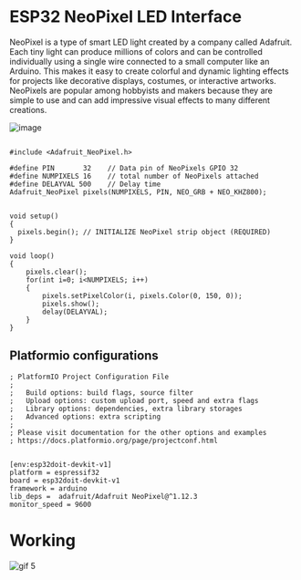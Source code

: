 # ESP32 NeoPixel LED Interface

NeoPixel is a type of smart LED light created by a company called Adafruit. Each tiny light can produce millions of colors and can be controlled individually using a single wire connected to a small computer like an Arduino. This makes it easy to create colorful and dynamic lighting effects for projects like decorative displays, costumes, or interactive artworks. NeoPixels are popular among hobbyists and makers because they are simple to use and can add impressive visual effects to many different creations.

![image](https://github.com/user-attachments/assets/9475701d-955a-425e-b8a8-dae0d9578f42)


```

#include <Adafruit_NeoPixel.h>

#define PIN       32    // Data pin of NeoPixels GPIO 32
#define NUMPIXELS 16    // total number of NeoPixels attached
#define DELAYVAL 500    // Delay time
Adafruit_NeoPixel pixels(NUMPIXELS, PIN, NEO_GRB + NEO_KHZ800);
 

void setup() 
{
  pixels.begin(); // INITIALIZE NeoPixel strip object (REQUIRED)
}

void loop() 
{
    pixels.clear();
    for(int i=0; i<NUMPIXELS; i++)
    { 
        pixels.setPixelColor(i, pixels.Color(0, 150, 0));
        pixels.show();
        delay(DELAYVAL);
    }
}

```
## Platformio configurations
```
; PlatformIO Project Configuration File
;
;   Build options: build flags, source filter
;   Upload options: custom upload port, speed and extra flags
;   Library options: dependencies, extra library storages
;   Advanced options: extra scripting
;
; Please visit documentation for the other options and examples
; https://docs.platformio.org/page/projectconf.html
            

[env:esp32doit-devkit-v1]
platform = espressif32
board = esp32doit-devkit-v1
framework = arduino
lib_deps =  adafruit/Adafruit NeoPixel@^1.12.3
monitor_speed = 9600
```

# Working

![gif 5](https://github.com/user-attachments/assets/18864ca0-4f65-4e0e-86ce-9698b944566f)

